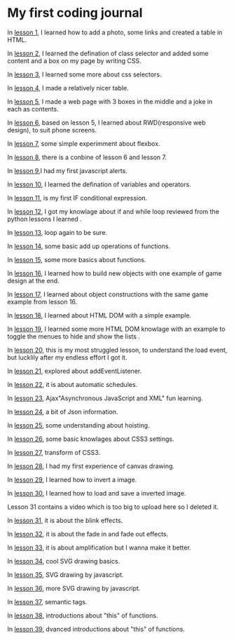# My first coding journal 

 In [lesson 1](https://github.com/yq86/Demo-Javascript/blob/master/L1%20html%20basic/last.html), I learned how to add a photo, some links and created a table in HTML.

 In [lesson 2](https://github.com/yq86/Demo-Javascript/blob/master/L2%20css%20baisc/thirdtry.html), I learned the defination of class selector and added some content and a box on my page by writing CSS.
 
  In [lesson 3](https://github.com/yq86/Demo-Javascript/blob/master/L3%20css%20selector/css3.html), I learned some more about css selectors.

  In [lesson 4](https://github.com/yq86/Demo-Javascript/tree/master/L4%20css%20form), I made a relatively nicer table.
  
  In [lesson 5](https://github.com/yq86/Demo-Javascript/tree/master/L5%20website%20Layout), I made a web page with 3 boxes in the middle and a joke in each as contents. 
  
  In [lesson 6](https://github.com/yq86/Demo-Javascript/tree/master/L6%20%E5%9B%9E%E5%BA%94%E5%BC%8F%E6%8E%92%E7%89%88%E8%AE%BE%E8%AE%A1), based on lesson 5, I learned about RWD(responsive web design), to suit phone screens. 

  In [lesson 7](https://github.com/yq86/Demo-Javascript/tree/master/L7%20CSS3%20Flexbox%20%E5%9F%BA%E6%9C%AC%E5%AD%A6%E4%B9%A0), some simple experimment about flexbox. 
  
  In [lesson 8](https://github.com/yq86/Demo-Javascript/tree/master/L8%20CSS3%20Flexbox%20%E4%B8%8ERWD%E5%9B%9E%E5%BA%94%E5%BC%8F%E8%AE%BE%E8%AE%A1), there is a conbine of lesson 6 and lesson 7.
  
  In [lesson 9](https://github.com/yq86/Demo-Javascript/tree/master/L9%20Javascript%20%E7%AE%80%E4%BB%8B),I had my first javascript alerts.
   
  In [lesson 10](https://github.com/yq86/Demo-Javascript/tree/master/L10%20Javascript%20%E5%8F%98%E6%95%B0%E4%B8%8E%E8%BF%90%E7%AE%97%E5%AD%90), I learned the defination of variables and operators.
   
  In [lesson 11](https://github.com/yq86/Demo-Javascript/tree/master/L11%20Javascript%20%E6%B5%81%E7%A8%8B%E6%8E%A7%E5%88%B6--%E5%88%A4%E6%96%AD%E5%BC%8F), is my first IF conditional expression.
  
  In [lesson 12](https://github.com/yq86/Demo-Javascript/tree/master/L12%20Javascript%20%E6%B5%81%E7%A8%8B%E6%8E%A7%E5%88%B6--%E5%9B%9E%E5%9C%88), I got my knowlage about if and while loop reviewed from the python lessons I learned .
  
  In [lesson 13](https://github.com/yq86/Demo-Javascript/tree/master/L13%20Javascript%20%E6%B5%81%E7%A8%8B%E6%8E%A7%E5%88%B6--%E5%9B%9E%E5%9C%88%E6%96%B0%E6%89%8B%E5%8A%A0%E5%BC%BA%E7%89%88), loop again to be sure.
  
  In [lesson 14](https://github.com/yq86/Demo-Javascript/tree/master/L14%20Javascript%20%E5%87%BD%E5%BC%8F--%E5%9F%BA%E7%A1%80%E4%BD%BF%E7%94%A8), some basic add up operations of functions. 
  
  In [lesson 15](https://github.com/yq86/Demo-Javascript/tree/master/L15%20Javascript%20%E5%87%BD%E5%BC%8F--%E5%BB%B6%E7%94%B3%E6%A6%82%E5%BF%B5), some more basics about functions. 
  
  In [lesson 16](https://github.com/yq86/Demo-Javascript/tree/master/L16%20Javascript%20%E7%89%A9%E4%BB%B6--%E5%9F%BA%E7%A1%80%E4%BD%BF%E7%94%A8), I learned how to build new objects with one example of game design at the end. 
  
  In [lesson 17](https://github.com/yq86/Demo-Javascript/tree/master/L17Javascript%20%E7%89%A9%E4%BB%B6--%E5%BB%BA%E6%9E%84%E5%BC%8F), I learned about object constructions with the same game example from lesson 16.   
  
  In [lesson 18](https://github.com/yq86/Demo-Javascript/tree/master/L18%20HTML%20DOM-%E5%9F%BA%E6%9C%AC%E6%A6%82%E5%BF%B5), I learned about HTML DOM with a simple example. 
  
  In [lesson 19](https://github.com/yq86/Demo-Javascript/tree/master/L19%20HTML%20DOM-%E9%80%89%E5%8D%95%E9%97%AD%E5%90%88%E8%8C%83%E4%BE%8B), I learned some more HTML DOM knowlage with an example to toggle the menues to hide and show the lists .  
  
  In [lesson 20](https://github.com/yq86/Demo-Javascript/tree/master/L20%20Javascript%20%E4%BA%8B%E4%BB%B6%E5%A4%84%E7%90%86-%E5%9F%BA%E6%9C%AC%E5%AD%A6%E4%B9%A0), this is my most struggled lesson, to understand the load event, but lucklily after my endless effort I got it.     

  In [lesson 21](https://github.com/yq86/Demo-Javascript/tree/master/L21%20javascrit%20%E4%BA%8B%E4%BB%B6%E5%A4%84%E7%90%86-Event%20Object), explored about addEventListener.
  
  In [lesson 22](https://github.com/yq86/Demo-Javascript/tree/master/L22%20javascript%20%E8%87%AA%E5%8A%A8%E6%8E%92%E7%A8%8B), it is about automatic schedules.  
  
  In [lesson 23](https://github.com/yq86/Demo-Javascript/tree/master/L23%20Javascript%20AJAX%20%E5%AD%A6%E4%B9%A0-JS%E4%B8%8E%E4%BC%BA%E6%9C%8D%E5%99%A8%E7%9A%84%E4%BA%92%E5%8A%A8/www), Ajax"Asynchronous JavaScript and XML" fun learning.  

  In [lesson 24](https://github.com/yq86/Demo-Javascript/tree/master/L24%20JSON%20%E5%9F%BA%E6%9C%AC%E5%AD%A6%E4%B9%A0), a bit of Json information. 

  In [lesson 25](https://github.com/yq86/Demo-Javascript/tree/master/L25%20Hoisting%20%E5%AE%A3%E5%91%8A%E6%8F%90%E5%8D%87), some understanding about hoisting. 
  
   In [lesson 26](https://github.com/yq86/Demo-Javascript-2/tree/master/L1%20CSS3%20entrance), some basic knowlages about CSS3 settings.

 In [lesson 27](https://github.com/yq86/Demo-Javascript-2/tree/master/L2%20CSS3%20%E7%BA%BF%E6%80%A7%E8%BD%AC%E6%8D%A2%20%E4%BD%8D%E7%A7%BB%20%E7%BC%A9%E6%94%BE%20%E6%97%8B%E8%BD%AC%20%E6%AD%AA%E6%96%9C), transform of CSS3.

In [lesson 28](https://github.com/yq86/Demo-Javascript-2/tree/master/L3%20Canvas%20%E7%BB%98%E5%9B%BE%20%E5%9F%BA%E6%9C%AC%E5%AD%A6%E4%B9%A0), I had my first experience of canvas drawing.

In [lesson 29](https://github.com/yq86/Demo-Javascript-2/tree/master/L4%20Canvas%20%E7%BB%98%E5%9B%BE%20%E5%BD%B1%E5%83%8F%E5%A4%84%E7%90%86%20%E6%BB%A4%E9%95%9C), I learned how to invert a image.

In [lesson 30](https://github.com/yq86/Demo-Javascript-2/tree/master/L5%20Canvas%20%E7%BB%98%E5%9B%BE%20%E6%A1%A3%E6%A1%88%E8%BE%93%E5%85%A5%E4%B8%8E%E8%BE%93%E5%87%BA), I learned how to load and save a inverted image.

 Lesson 31 contains a video which is too big to upload here so I deleted it.
 
In [lesson 31](https://github.com/yq86/Demo-Javascript-2/tree/master/L7%20CSS3%20animation%20%E5%9F%BA%E6%9C%AC%E5%8A%A8%E7%94%BB%E7%89%B9%E6%95%88), it is about the blink effects.

In [lesson 32](https://github.com/yq86/Demo-Javascript-2/tree/master/L8%20CSS3%20transition%20%E6%B7%A1%E5%85%A5%E6%B7%A1%E5%87%BA%E7%89%B9%E6%95%88), it is about the fade in and fade out effects.

In [lesson 33](https://github.com/yq86/Demo-Javascript-2/tree/master/L9%20Javascript%20%E8%81%9A%E7%84%A6%E6%94%BE%E5%A4%A7%E5%95%8A%E5%8A%A8%E7%94%BB%E7%89%B9%E6%95%88), it is about amplification but I wanna make it better.

In [lesson 34](https://github.com/yq86/Demo-Javascript-2/tree/master/L10%20SVG%20%E5%90%91%E9%87%8F%E7%BB%98%E5%9B%BE%20%E5%9F%BA%E6%9C%AC), cool SVG drawing basics.

In [lesson 35](https://github.com/yq86/Demo-Javascript-2/tree/master/L11%20SVG%20%E5%90%91%E9%87%8F%E7%BB%98%E5%9B%BE%20JS%20%E5%8A%A8%E6%80%81%E7%BB%98%E5%88%B6%E5%9B%BE%E5%BD%A2), SVG drawing by javascript.

In [lesson 36](https://github.com/yq86/Demo-Javascript-2/tree/master/L12%20SVG%20%E5%90%91%E9%87%8F%E7%BB%98%E5%9B%BE%20%E5%BB%BA%E7%AB%8B%E7%BB%98%E5%9B%BE%E6%93%8D%E4%BD%9C%E7%95%8C%E9%9D%A2), more SVG drawing by javascript.

In [lesson 37](https://github.com/yq86/Demo-Javascript-2/tree/master/L13%20HTML5%20%E8%AF%AD%E6%84%8F%E6%A0%87%E7%AD%BE%E5%AD%A6%E4%B9%A0), semantic tags.

In [lesson 38](https://github.com/yq86/Demo-Javascript-2/tree/master/L14%20%E5%87%BD%E5%BC%8F%E7%9A%84%E7%BB%91%E5%AE%9A%E7%89%A9%E4%BB%B6%20this%20%E5%9F%BA%E6%9C%AC%E7%AF%87), introductions about "this" of functions.

In [lesson 39](https://github.com/yq86/Demo-Javascript-2/tree/master/L15%20%E5%87%BD%E5%BC%8F%E7%9A%84%E7%BB%91%E5%AE%9A%E7%89%A9%E4%BB%B6%20this%20%E8%BF%9B%E9%98%B6%E7%AF%87), dvanced introductions about "this" of functions.
